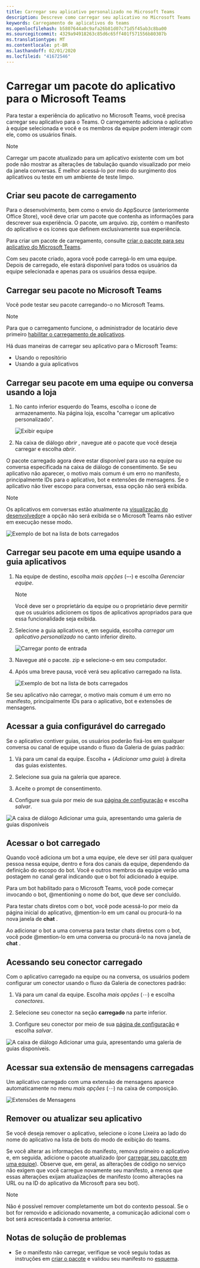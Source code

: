 ```yaml
---
title: Carregar seu aplicativo personalizado no Microsoft Teams
description: Descreve como carregar seu aplicativo no Microsoft Teams
keywords: Carregamento de aplicativos do teams
ms.openlocfilehash: b5807644a0c9afa26b81d07c71d5f45ab3c8ba00
ms.sourcegitcommit: 4329a94918263c85d6c65ff401f571556b80307b
ms.translationtype: MT
ms.contentlocale: pt-BR
ms.lasthandoff: 02/01/2020
ms.locfileid: "41672546"
---
```

# <a name="upload-an-app-package-to-microsoft-teams"></a>Carregar um pacote do aplicativo para o Microsoft Teams

Para testar a experiência do aplicativo no Microsoft Teams, você precisa carregar seu aplicativo para o Teams. O carregamento adiciona o aplicativo à equipe selecionada e você e os membros da equipe podem interagir com ele, como os usuários finais.

> [!NOTE]
> Carregar um pacote atualizado para um aplicativo existente com um bot pode não mostrar as alterações de tabulação quando visualizado por meio da janela conversas. É melhor acessá-lo por meio do surgimento dos aplicativos ou teste em um ambiente de teste limpo.

## <a name="create-your-upload-package"></a>Criar seu pacote de carregamento

Para o desenvolvimento, bem como o envio do AppSource (anteriormente Office Store), você deve criar um pacote que contenha as informações para descrever sua experiência. O pacote, um arquivo. zip, contém o manifesto do aplicativo e os ícones que definem exclusivamente sua experiência.

Para criar um pacote de carregamento, consulte [criar o pacote para seu aplicativo do Microsoft Teams](~/concepts/build-and-test/apps-package.md).

Com seu pacote criado, agora você pode carregá-lo em uma equipe. Depois de carregado, ele estará disponível para todos os usuários da equipe selecionada e apenas para os usuários dessa equipe.

## <a name="load-your-package-into-teams"></a>Carregar seu pacote no Microsoft Teams

Você pode testar seu pacote carregando-o no Microsoft Teams.

> [!NOTE]
> Para que o carregamento funcione, o administrador de locatário deve primeiro [habilitar o carregamento de aplicativos](/microsoftteams/admin-settings).

Há duas maneiras de carregar seu aplicativo para o Microsoft Teams:

* Usando o repositório
* Usando a guia aplicativos

## <a name="upload-your-package-into-a-team-or-conversation-using-the-store"></a>Carregar seu pacote em uma equipe ou conversa usando a loja

1. No canto inferior esquerdo do Teams, escolha o ícone de armazenamento. Na página loja, escolha "carregar um aplicativo personalizado".

   ![Exibir equipe](~/assets/images/store-upload-a-custom-app.png)

2. Na caixa de diálogo *abrir* , navegue até o pacote que você deseja carregar e escolha *abrir*.

O pacote carregado agora deve estar disponível para uso na equipe ou conversa especificada na caixa de diálogo de consentimento. Se seu aplicativo não aparecer, o motivo mais comum é um erro no manifesto, principalmente IDs para o aplicativo, bot e extensões de mensagens. Se o aplicativo não tiver escopo para conversas, essa opção não será exibida.

>[!NOTE]
> Os aplicativos em conversas estão atualmente na [visualização do desenvolvedor](~/resources/dev-preview/developer-preview-intro.md)e a opção não será exibida se o Microsoft Teams não estiver em execução nesse modo.

![Exemplo de bot na lista de bots carregados](~/assets/images/botinlist.jpg)

## <a name="upload-your-package-into-a-team-using-the-apps-tab"></a>Carregar seu pacote em uma equipe usando a guia aplicativos

1. Na equipe de destino, escolha *mais opções* (**&#8943;**) e escolha *Gerenciar equipe*.

   > [!NOTE]
   > Você deve ser o proprietário da equipe ou o proprietário deve permitir que os usuários adicionem os tipos de aplicativos apropriados para que essa funcionalidade seja exibida.

2. Selecione a guia aplicativos e, em seguida, escolha *carregar um aplicativo personalizado* no canto inferior direito.

   ![Carregar ponto de entrada](~/assets/images/uploadACustomApp.png)

3. Navegue até o pacote. zip e selecione-o em seu computador.

4. Após uma breve pausa, você verá seu aplicativo carregado na lista.

   ![Exemplo de bot na lista de bots carregados](~/assets/images/botinlist.jpg)

Se seu aplicativo não carregar, o motivo mais comum é um erro no manifesto, principalmente IDs para o aplicativo, bot e extensões de mensagens.

## <a name="accessing-your-uploaded-configurable-tab"></a>Acessar a guia configurável do carregado

Se o aplicativo contiver guias, os usuários poderão fixá-los em qualquer conversa ou canal de equipe usando o fluxo da Galeria de guias padrão:

1. Vá para um canal da equipe. Escolha *+* (*Adicionar uma guia*) à direita das guias existentes.

2. Selecione sua guia na galeria que aparece.

3. Aceite o prompt de consentimento.

4. Configure sua guia por meio de sua [página de configuração](~/tabs/how-to/create-tab-pages/configuration-page.md) e escolha *salvar*.

  ![A caixa de diálogo Adicionar uma guia, apresentando uma galeria de guias disponíveis](~/assets/images/tab_gallery.png)

## <a name="accessing-your-uploaded-bot"></a>Acessar o bot carregado

Quando você adiciona um bot a uma equipe, ele deve ser útil para qualquer pessoa nessa equipe, dentro e fora dos canais da equipe, dependendo da definição do escopo do bot. Você e outros membros da equipe verão uma postagem no canal geral indicando que o bot foi adicionado à equipe.

Para um bot habilitado para o Microsoft Teams, você pode começar invocando o bot, @mentioning o nome do bot, que deve ser concluído.

Para testar chats diretos com o bot, você pode acessá-lo por meio da página inicial do aplicativo, @mention-lo em um canal ou procurá-lo na nova janela de **chat** .

Ao adicionar o bot a uma conversa para testar chats diretos com o bot, você pode @mention-lo em uma conversa ou procurá-lo na nova janela de **chat** .

## <a name="accessing-your-uploaded-connector"></a>Acessando seu conector carregado

Com o aplicativo carregado na equipe ou na conversa, os usuários podem configurar um conector usando o fluxo da Galeria de conectores padrão:

1. Vá para um canal da equipe. Escolha *mais opções* (*&#8943;*) e escolha *conectores*.

2. Selecione seu conector na seção **carregado** na parte inferior.

3. Configure seu conector por meio de sua [página de configuração](~/webhooks-and-connectors/how-to/connectors-creating.md) e escolha *salvar*.

  ![A caixa de diálogo Adicionar uma guia, apresentando uma galeria de guias disponíveis.](~/assets/images/connector_gallery.png)

## <a name="accessing-your-uploaded-messaging-extension"></a>Acessar sua extensão de mensagens carregadas

Um aplicativo carregado com uma extensão de mensagens aparece automaticamente no menu *mais opções* (*&#8943;*) na caixa de composição.

![Extensões de Mensagens](~/assets/images/compose-extensions/cesampleapp.png)

## <a name="removing-or-updating-your-app"></a>Remover ou atualizar seu aplicativo

Se você deseja remover o aplicativo, selecione o ícone Lixeira ao lado do nome do aplicativo na lista de bots do modo de exibição do teams.

Se você alterar as informações do manifesto, remova primeiro o aplicativo e, em seguida, adicione o pacote atualizado (por [carregar seu pacote em uma equipe](#load-your-package-into-teams)). Observe que, em geral, as alterações de código no serviço não exigem que você carregue novamente seu manifesto, a menos que essas alterações exijam atualizações de manifesto (como alterações na URL ou na ID do aplicativo da Microsoft para seu bot).

> [!NOTE]
> Não é possível remover completamente um bot do contexto pessoal. Se o bot for removido e adicionado novamente, a comunicação adicional com o bot será acrescentada à conversa anterior.

## <a name="troubleshooting-notes"></a>Notas de solução de problemas

* Se o manifesto não carregar, verifique se você seguiu todas as instruções em [criar o pacote](~/concepts/build-and-test/apps-package.md) e validou seu manifesto no [esquema](~/resources/schema/manifest-schema.md).

